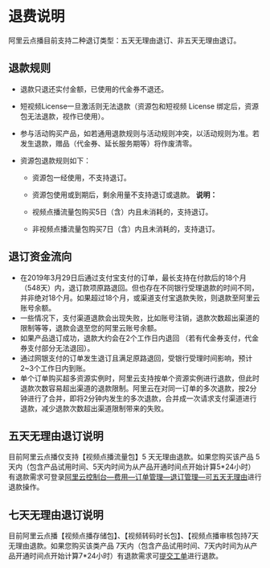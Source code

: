 # 退费说明

阿里云点播目前支持二种退订类型：五天无理由退订、非五天无理由退订。

## 退款规则

-   退款只退还实付金额，已使用的代金券不退还。
-   短视频License一旦激活则无法退款（资源包和短视频 License 绑定后，资源包无法退款，视作已使用）。
-   参与活动购买产品，如若通用退款规则与活动规则冲突，以活动规则为准。若发生退款，赠品（代金券、延长服务期等）将作废清零。
-   资源包退款规则如下：

    -   资源包一经使用，不支持退订。
    -   资源包使用或到期后，剩余用量不支持退订或退款。
    **说明：**

    -   视频点播流量包购买5日（含）内且未消耗的，支持退订。
    -   非视频点播流量包购买7日（含）内且未消耗的，支持退订。

## 退订资金流向

-   在2019年3月29日后通过支付宝支付的订单，最长支持在付款后的18个月（548天）内，退订款项原路退回。但也存在不同银行受理退款的时间不同，并非绝对18个月。如果超过18个月，或渠道支付宝退款失败，则退款至阿里云账号余额。
-   一些情况下，支付渠道退款会出现失败，比如账号注销，退款次数超出渠道的限制等等，退款会退至您的阿里云账号余额。
-   如果产品退订成功，退款大约会在2个工作日内退回 （若有代金券支付，代金券支付部分无法退回）。
-   通过网银支付的订单发生退订且满足原路退回，受银行受理时间影响，预计2~3个工作日内到账。
-   单个订单购买超多资源实例时，阿里云支持按单个资源实例进行退款，但此时退款次数容易超出渠道的退款限制。阿里云在对同一订单的多次退款，按2分钟进行了合并，即将2分钟内发生的多次退款，合并成一次请求支付渠道进行退款，减少退款次数超出渠道限制带来的失败。

## 五天无理由退订说明

目前阿里云点播仅支持【视频点播流量包】5 天无理由退款。如果您购买该产品 5 天内（包含产品试用时间、5天内时间为从产品开通时间点开始计算5\*24小时）有退款需求可登录[阿里云控制台—费用—订单管理—退订管理—可五天无理由](https://usercenter2.aliyun.com/refund/noReasonRefund)进行退款操作。

## 七天无理由退订说明

目前阿里云点播【视频点播存储包】、【视频转码时长包】、【视频点播审核包持7天无理由退款。如果您购买该类产品 7天内（包含产品试用时间、7天内时间为从产品开通时间点开始计算7\*24小时）有退款需求可[提交工单](https://selfservice.console.aliyun.com/ticket/createIndex?spm=a2c4g.11186623.2.11.75656045CZDiBn)进行退款。

